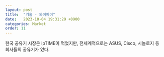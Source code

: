 ```yaml
---
layout: post
title:  "기술 - 와이파이"
date:   2023-10-04 19:31:29 +0900
categories: Market
order: 11
---
```


한국 공유기 시장은 ipTIME이 먹었지만, 전세계적으로는 ASUS, Cisco, 시놀로지 등 회사들의 공유기가 있다.

